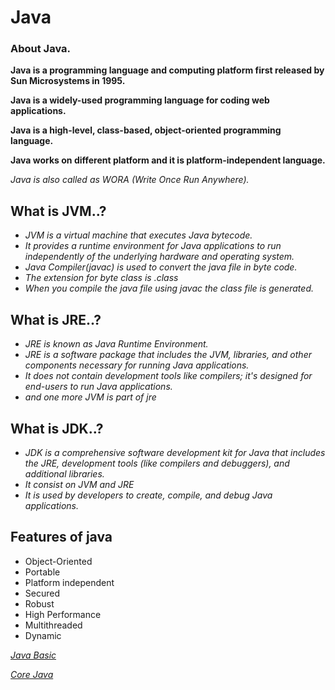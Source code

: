 # Java
### **About Java.**

**Java is a programming language and computing platform first released by Sun Microsystems in 1995.**

**Java is a widely-used programming language for coding web applications.**

**Java is a high-level, class-based, object-oriented programming language.**

**Java works on different platform and it is platform-independent language.**

*Java is also called as WORA (Write Once Run Anywhere).*

## What is JVM..?
- *JVM is a virtual machine that executes Java bytecode.*
- *It provides a runtime environment for Java applications to run independently of the underlying hardware and operating system.*
- *Java Compiler(javac) is used to convert the java file in byte code.*
- *The extension for byte class is .class*
- *When you compile the java file using javac the class file is generated.*

## What is JRE..?
- *JRE is known as Java Runtime Environment.*
- *JRE is a software package that includes the JVM, libraries, and other components necessary for running Java applications.*
- *It does not contain development tools like compilers; it's designed for end-users to run Java applications.*
- *and one more JVM is part of jre*

## What is JDK..?
- *JDK is a comprehensive software development kit for Java that includes the JRE, development tools (like compilers and debuggers), and additional libraries.*
- *It consist on JVM and JRE*
- *It is used by developers to create, compile, and debug Java applications.*

## Features of java
- Object-Oriented
- Portable
- Platform independent
- Secured
- Robust
- High Performance
- Multithreaded
- Dynamic

  
*[Java Basic](https://github.com/ruturajjadhav07/Java/tree/main/Java%20Basics)*

*[Core Java](https://github.com/ruturajjadhav07/Java/tree/main/Java%20Core)*

